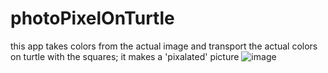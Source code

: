# photoPixelOnTurtle
this app takes colors from the actual image and transport the actual colors on turtle with the squares; it makes a 'pixalated' picture
![image](https://user-images.githubusercontent.com/59742742/123192799-9b7d3880-d471-11eb-967f-b4fd5ba729a8.png)
